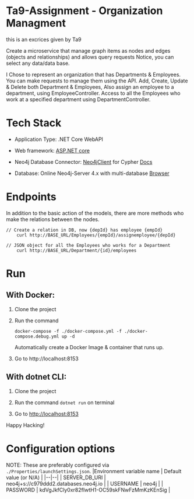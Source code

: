 # Ta9-Assignment - Organization Managment 

this is an excrices given by Ta9

Create a microservice that manage graph items as nodes and edges (objects and relationships) and allows query requests
Notice, you can select any data/data base.

I Chose to represent an organization that has Departments & Employees. 
You can make requests to manage them using the API.
Add, Create, Update & Delete both Department & Employees,
Also assign an employee to a department, using EmployeeController. Access to all the Employees who work at a specified department using DepartmentController.

# Tech Stack
-   Application Type: .NET Core WebAPI
    
-   Web framework:  [ASP.NET core](https://docs.microsoft.com/en-us/aspnet/core/?view=aspnetcore-6.0)
    
-   Neo4j Database Connector:  [Neo4jClient](https://github.com/DotNet4Neo4j/Neo4jClient)  for Cypher  [Docs](https://neo4j.com/developer/dotnet/)
    
-   Database: Online Neo4j-Server 4.x with multi-database [Browser](https://browser.neo4j.io/) 

# Endpoints
 In addition to the basic action of the models, there are more methods who make the relations between the nodes.

    
    // Create a relation in DB, now {depId} has employee {empId} 
        curl http://BASE_URL/Employees/{empId}/assignemployee/{depId}
    
    // JSON object for all the Employees who works for a Department 
        curl http://BASE_URL/Department/{id}/employees

 

# Run

## With Docker:

 1. Clone the project
 2. Run the command

		
		docker-compose -f ./docker-compose.yml -f ./docker-compose.debug.yml up -d
	Automatically  create a Docker Image & container that runs up.
		
3. Go to http://localhost:8153

## With dotnet CLI:

1. Clone the project

2. Run the command   `dotnet run` on terminal

3. Go to  [http://localhost:8153](http://localhost:8153/)

Happy Hacking!

# Configuration options

NOTE: These are preferably configured via `./Properties/launchSettings.json`.
|Environment variable name  | Default value (or N/A) |
|--|--|
| SERVER_DB_URI | neo4j+s://c979ddd2.databases.neo4j.io |
| USERNAME | neo4j |
| PASSWORD | kdVgJkfCly0xr82fIwtH1-OC59skFNwFzMmKzKEnSig |

